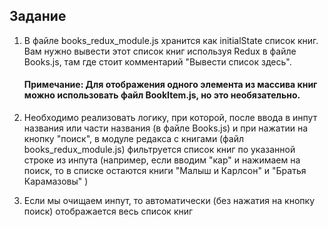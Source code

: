 ## Задание

1. В файле books_redux_module.js хранится как initialState список книг.
   Вам нужно вывести этот список книг используя Redux в файле Books.js, там где стоит комментарий "Вывести список здесь".

   #### Примечание: Для отображения одного элемента из массива книг можно использовать файл BookItem.js, но это необязательно.

2. Необходимо реализовать логику, при которой, после ввода в инпут названия или части названия (в файле Books.js) и при нажатии на кнопку "поиск", в модуле редакса с книгами (файл books_redux_module.js) фильтруется список книг по указанной строке из инпута (например, если вводим "кар" и нажимаем на поиск, то в списке остаются книги "Малыш и Карлсон" и "Братья Карамазовы" )

3. Если мы очищаем инпут, то автоматически (без нажатия на кнопку поиск) отображается весь список книг
